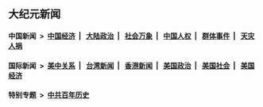 ## 大纪元新闻

#### 中国新闻 &nbsp;>&nbsp; [中国经济](indexes/ncid283/README.md?05012045) &nbsp;| &nbsp; [大陆政治](indexes/ncid277/README.md?05012045) &nbsp;| &nbsp; [社会万象](indexes/ncid282/README.md?05012045) &nbsp;| &nbsp; [中国人权](indexes/ncid278/README.md?05012045) &nbsp;| &nbsp; [群体事件](indexes/ncid279/README.md?05012045) &nbsp;| &nbsp; [天灾人祸](indexes/ncid280/README.md?05012045)

#### 国际新闻 &nbsp;>&nbsp; [美中关系](indexes/nf1412576/README.md?05012045) &nbsp;| &nbsp; [台湾新闻](indexes/ncid1349361/README.md?05012045) &nbsp;| &nbsp; [香港新闻](indexes/ncid1349362/README.md?05012045) &nbsp;| &nbsp; [美国政治](indexes/ncid1078159/README.md?05012045) &nbsp;| &nbsp; [美国社会](indexes/ncid1078160/README.md?05012045) &nbsp;| &nbsp; [美国经济](indexes/ncid1078158/README.md?05012045)

#### 特别专题 &nbsp;>&nbsp; [中共百年历史](https://github.com/easy2view/epoch-special/blob/master/README.md?05012045)  
